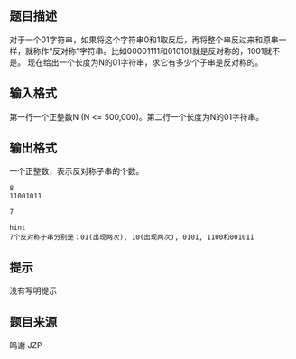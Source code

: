 


## 题目描述
对于一个01字符串，如果将这个字符串0和1取反后，再将整个串反过来和原串一样，就称作“反对称”字符串。比如00001111和010101就是反对称的，1001就不是。
现在给出一个长度为N的01字符串，求它有多少个子串是反对称的。
## 输入格式
第一行一个正整数N (N <= 500,000)。第二行一个长度为N的01字符串。
## 输出格式
一个正整数，表示反对称子串的个数。

```input1
8
11001011

```
```output1
7

hint
7个反对称子串分别是：01(出现两次), 10(出现两次), 0101, 1100和001011
```

## 提示
没有写明提示
## 题目来源
鸣谢 JZP


